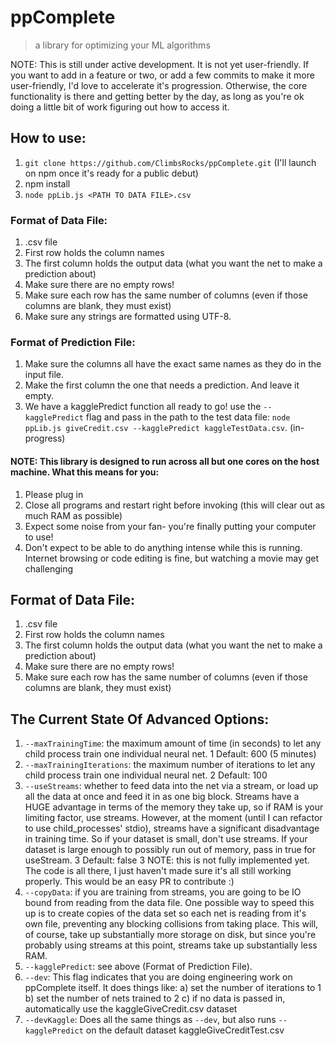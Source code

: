 # ppComplete
> a library for optimizing your ML algorithms

NOTE: This is still under active development. It is not yet user-friendly. If you want to add in a feature or two, or add a few commits to make it more user-friendly, I'd love to accelerate it's progression. Otherwise, the core functionality is there and getting better by the day, as long as you're ok doing a little bit of work figuring out how to access it.

## How to use:
1. `git clone https://github.com/ClimbsRocks/ppComplete.git` (I'll launch on npm once it's ready for a public debut)
2. npm install
3. `node ppLib.js <PATH TO DATA FILE>.csv`

### Format of Data File:
1. .csv file
2. First row holds the column names
3. The first column holds the output data (what you want the net to make a prediction about)
4. Make sure there are no empty rows!
5. Make sure each row has the same number of columns (even if those columns are blank, they must exist)
6. Make sure any strings are formatted using UTF-8. 
<!-- TODO: add in directions on how to make sure their data is formatted in UTF-8. -->
<!-- TODO: add in error messages letting the user know their data isn't formatted in UTF-8. -->

### Format of Prediction File:
1. Make sure the columns all have the exact same names as they do in the input file. 
2. Make the first column the one that needs a prediction. And leave it empty. 
3. We have a kagglePredict function all ready to go! use the `--kagglePredict` flag and pass in the path to the test data file: `node ppLib.js giveCredit.csv --kagglePredict kaggleTestData.csv`. (in-progress)

#### NOTE: This library is designed to run across all but one cores on the host machine. What this means for you:
1. Please plug in
2. Close all programs and restart right before invoking (this will clear out as much RAM as possible)
3. Expect some noise from your fan- you're finally putting your computer to use!
4. Don't expect to be able to do anything intense while this is running. Internet browsing or code editing is fine, but watching a movie may get challenging

## Format of Data File:
1. .csv file
2. First row holds the column names
3. The first column holds the output data (what you want the net to make a prediction about)
4. Make sure there are no empty rows!
5. Make sure each row has the same number of columns (even if those columns are blank, they must exist)

## The Current State Of Advanced Options: 
1. `--maxTrainingTime`: the maximum amount of time (in seconds) to let any child process train one individual neural net. 
1 Default: 600 (5 minutes)
2. `--maxTrainingIterations`: the maximum number of iterations to let any child process train one individual neural net.
2 Default: 100
3. `--useStreams`: whether to feed data into the net via a stream, or load up all the data at once and feed it in as one big block. Streams have a HUGE advantage in terms of the memory they take up, so if RAM is your limiting factor, use streams. However, at the moment (until I can refactor to use child_processes' stdio), streams have a significant disadvantage in training time. So if your dataset is small, don't use streams. If your dataset is large enough to possibly run out of memory, pass in true for useStream. 
3 Default: false
3 NOTE: this is not fully implemented yet. The code is all there, I just haven't made sure it's all still working properly. This would be an easy PR to contribute :)
4. `--copyData`: if you are training from streams, you are going to be IO bound from reading from the data file. One possible way to speed this up is to create copies of the data set so each net is reading from it's own file, preventing any blocking collisions from taking place. This will, of course, take up substantially more storage on disk, but since you're probably using streams at this point, streams take up substantially less RAM. 
5. `--kagglePredict`: see above (Format of Prediction File).
6. `--dev`: This flag indicates that you are doing engineering work on ppComplete itself. It does things like:
  a) set the number of iterations to 1
  b) set the number of nets trained to 2
  c) if no data is passed in, automatically use the kaggleGiveCredit.csv dataset
7. `--devKaggle`: Does all the same things as `--dev`, but also runs `--kagglePredict` on the default dataset kaggleGiveCreditTest.csv

